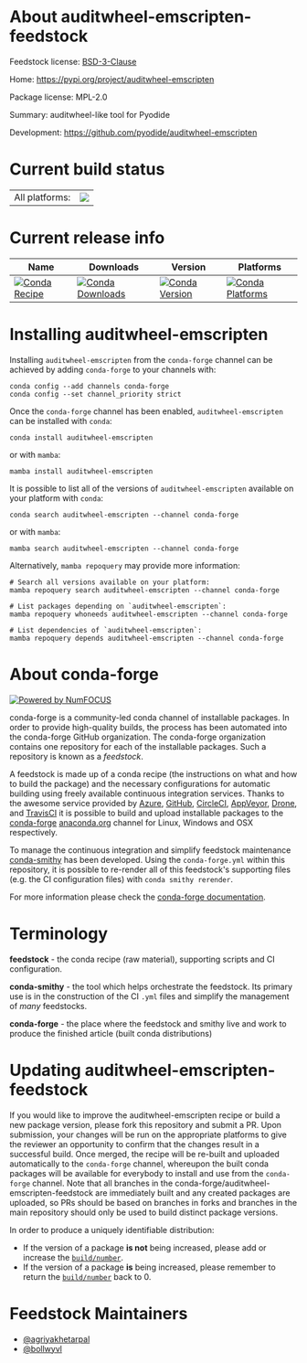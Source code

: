 About auditwheel-emscripten-feedstock
=====================================

Feedstock license: [BSD-3-Clause](https://github.com/conda-forge/auditwheel-emscripten-feedstock/blob/main/LICENSE.txt)

Home: https://pypi.org/project/auditwheel-emscripten

Package license: MPL-2.0

Summary: auditwheel-like tool for Pyodide

Development: https://github.com/pyodide/auditwheel-emscripten

Current build status
====================


<table><tr><td>All platforms:</td>
    <td>
      <a href="https://dev.azure.com/conda-forge/feedstock-builds/_build/latest?definitionId=18682&branchName=main">
        <img src="https://dev.azure.com/conda-forge/feedstock-builds/_apis/build/status/auditwheel-emscripten-feedstock?branchName=main">
      </a>
    </td>
  </tr>
</table>

Current release info
====================

| Name | Downloads | Version | Platforms |
| --- | --- | --- | --- |
| [![Conda Recipe](https://img.shields.io/badge/recipe-auditwheel--emscripten-green.svg)](https://anaconda.org/conda-forge/auditwheel-emscripten) | [![Conda Downloads](https://img.shields.io/conda/dn/conda-forge/auditwheel-emscripten.svg)](https://anaconda.org/conda-forge/auditwheel-emscripten) | [![Conda Version](https://img.shields.io/conda/vn/conda-forge/auditwheel-emscripten.svg)](https://anaconda.org/conda-forge/auditwheel-emscripten) | [![Conda Platforms](https://img.shields.io/conda/pn/conda-forge/auditwheel-emscripten.svg)](https://anaconda.org/conda-forge/auditwheel-emscripten) |

Installing auditwheel-emscripten
================================

Installing `auditwheel-emscripten` from the `conda-forge` channel can be achieved by adding `conda-forge` to your channels with:

```
conda config --add channels conda-forge
conda config --set channel_priority strict
```

Once the `conda-forge` channel has been enabled, `auditwheel-emscripten` can be installed with `conda`:

```
conda install auditwheel-emscripten
```

or with `mamba`:

```
mamba install auditwheel-emscripten
```

It is possible to list all of the versions of `auditwheel-emscripten` available on your platform with `conda`:

```
conda search auditwheel-emscripten --channel conda-forge
```

or with `mamba`:

```
mamba search auditwheel-emscripten --channel conda-forge
```

Alternatively, `mamba repoquery` may provide more information:

```
# Search all versions available on your platform:
mamba repoquery search auditwheel-emscripten --channel conda-forge

# List packages depending on `auditwheel-emscripten`:
mamba repoquery whoneeds auditwheel-emscripten --channel conda-forge

# List dependencies of `auditwheel-emscripten`:
mamba repoquery depends auditwheel-emscripten --channel conda-forge
```


About conda-forge
=================

[![Powered by
NumFOCUS](https://img.shields.io/badge/powered%20by-NumFOCUS-orange.svg?style=flat&colorA=E1523D&colorB=007D8A)](https://numfocus.org)

conda-forge is a community-led conda channel of installable packages.
In order to provide high-quality builds, the process has been automated into the
conda-forge GitHub organization. The conda-forge organization contains one repository
for each of the installable packages. Such a repository is known as a *feedstock*.

A feedstock is made up of a conda recipe (the instructions on what and how to build
the package) and the necessary configurations for automatic building using freely
available continuous integration services. Thanks to the awesome service provided by
[Azure](https://azure.microsoft.com/en-us/services/devops/), [GitHub](https://github.com/),
[CircleCI](https://circleci.com/), [AppVeyor](https://www.appveyor.com/),
[Drone](https://cloud.drone.io/welcome), and [TravisCI](https://travis-ci.com/)
it is possible to build and upload installable packages to the
[conda-forge](https://anaconda.org/conda-forge) [anaconda.org](https://anaconda.org/)
channel for Linux, Windows and OSX respectively.

To manage the continuous integration and simplify feedstock maintenance
[conda-smithy](https://github.com/conda-forge/conda-smithy) has been developed.
Using the ``conda-forge.yml`` within this repository, it is possible to re-render all of
this feedstock's supporting files (e.g. the CI configuration files) with ``conda smithy rerender``.

For more information please check the [conda-forge documentation](https://conda-forge.org/docs/).

Terminology
===========

**feedstock** - the conda recipe (raw material), supporting scripts and CI configuration.

**conda-smithy** - the tool which helps orchestrate the feedstock.
                   Its primary use is in the construction of the CI ``.yml`` files
                   and simplify the management of *many* feedstocks.

**conda-forge** - the place where the feedstock and smithy live and work to
                  produce the finished article (built conda distributions)


Updating auditwheel-emscripten-feedstock
========================================

If you would like to improve the auditwheel-emscripten recipe or build a new
package version, please fork this repository and submit a PR. Upon submission,
your changes will be run on the appropriate platforms to give the reviewer an
opportunity to confirm that the changes result in a successful build. Once
merged, the recipe will be re-built and uploaded automatically to the
`conda-forge` channel, whereupon the built conda packages will be available for
everybody to install and use from the `conda-forge` channel.
Note that all branches in the conda-forge/auditwheel-emscripten-feedstock are
immediately built and any created packages are uploaded, so PRs should be based
on branches in forks and branches in the main repository should only be used to
build distinct package versions.

In order to produce a uniquely identifiable distribution:
 * If the version of a package **is not** being increased, please add or increase
   the [``build/number``](https://docs.conda.io/projects/conda-build/en/latest/resources/define-metadata.html#build-number-and-string).
 * If the version of a package **is** being increased, please remember to return
   the [``build/number``](https://docs.conda.io/projects/conda-build/en/latest/resources/define-metadata.html#build-number-and-string)
   back to 0.

Feedstock Maintainers
=====================

* [@agriyakhetarpal](https://github.com/agriyakhetarpal/)
* [@bollwyvl](https://github.com/bollwyvl/)

